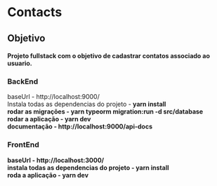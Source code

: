 # Contacts


## Objetivo
#### Projeto fullstack com o objetivo de cadastrar contatos associado ao usuario.

### BackEnd
baseUrl -  http://localhost:9000/ <br/>
Instala todas as dependencias do projeto - <b> yarn install <b/> <br/>
rodar as migrações -  yarn typeorm migration:run -d src/database <br/>
rodar a aplicação -  yarn dev <br/>
documentação -  http://localhost:9000/api-docs <br/>


### FrontEnd
baseUrl -  http://localhost:3000/ <br/>
instala todas as dependencias do projeto - yarn install <br/>
roda a aplicação - yarn dev
